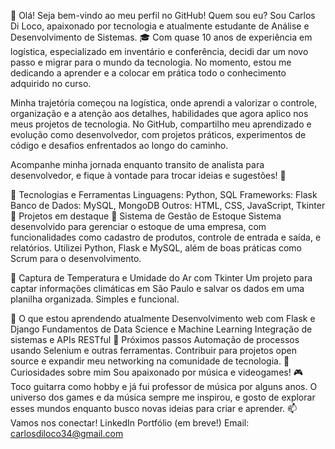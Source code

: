 👋 Olá! Seja bem-vindo ao meu perfil no GitHub!
Quem sou eu?
Sou Carlos Di Loco, apaixonado por tecnologia e atualmente estudante de Análise e Desenvolvimento de Sistemas. 🎓 Com quase 10 anos de experiência em logística, especializado em inventário e conferência, decidi dar um novo passo e migrar para o mundo da tecnologia. No momento, estou me dedicando a aprender e a colocar em prática todo o conhecimento adquirido no curso.

Minha trajetória começou na logística, onde aprendi a valorizar o controle, organização e a atenção aos detalhes, habilidades que agora aplico nos meus projetos de tecnologia. No GitHub, compartilho meu aprendizado e evolução como desenvolvedor, com projetos práticos, experimentos de código e desafios enfrentados ao longo do caminho.

Acompanhe minha jornada enquanto transito de analista para desenvolvedor, e fique à vontade para trocar ideias e sugestões! 🚀

🔧 Tecnologias e Ferramentas
Linguagens: Python, SQL
Frameworks: Flask
Banco de Dados: MySQL, MongoDB
Outros: HTML, CSS, JavaScript, Tkinter
💼 Projetos em destaque
🔹 Sistema de Gestão de Estoque
Sistema desenvolvido para gerenciar o estoque de uma empresa, com funcionalidades como cadastro de produtos, controle de entrada e saída, e relatórios. Utilizei Python, Flask e MySQL, além de boas práticas como Scrum para o desenvolvimento.

🔹 Captura de Temperatura e Umidade do Ar com Tkinter
Um projeto para captar informações climáticas em São Paulo e salvar os dados em uma planilha organizada. Simples e funcional.

🚀 O que estou aprendendo atualmente
Desenvolvimento web com Flask e Django
Fundamentos de Data Science e Machine Learning
Integração de sistemas e APIs RESTful
🌱 Próximos passos
Automação de processos usando Selenium e outras ferramentas.
Contribuir para projetos open source e expandir meu networking na comunidade de tecnologia.
🎸 Curiosidades sobre mim
Sou apaixonado por música e videogames! 🎮
Toco guitarra como hobby e já fui professor de música por alguns anos.
O universo dos games e da música sempre me inspirou, e gosto de explorar esses mundos enquanto busco novas ideias para criar e aprender.
📫 Vamos nos conectar!
LinkedIn
Portfólio (em breve!)
Email: carlosdiloco34@gmail.com
